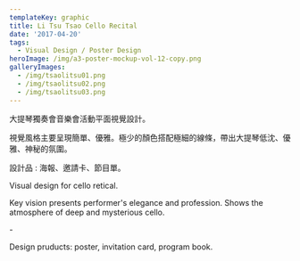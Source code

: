 ```yaml
---
templateKey: graphic
title: Li Tsu Tsao Cello Recital
date: '2017-04-20'
tags:
  - Visual Design / Poster Design
heroImage: /img/a3-poster-mockup-vol-12-copy.png
galleryImages:
  - /img/tsaolitsu01.png
  - /img/tsaolitsu02.png
  - /img/tsaolitsu03.png
---
```

大提琴獨奏會音樂會活動平面視覺設計。

視覺風格主要呈現簡單、優雅。極少的顏色搭配極細的線條，帶出大提琴低沈、優雅、神秘的氛圍。

設計品 : 海報、邀請卡、節目單。 

Visual design for cello retical.

Key vision presents performer's elegance and profession. Shows the atmosphere of deep and mysterious cello.

\-

Design pruducts: poster, invitation card, program book.
